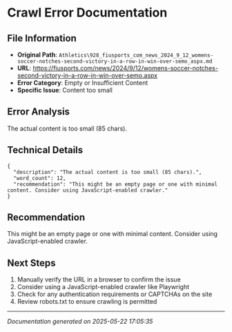 # Crawl Error Documentation

## File Information
- **Original Path**: `Athletics\928_fiusports_com_news_2024_9_12_womens-soccer-notches-second-victory-in-a-row-in-win-over-semo_aspx.md`
- **URL**: https://fiusports.com/news/2024/9/12/womens-soccer-notches-second-victory-in-a-row-in-win-over-semo.aspx
- **Error Category**: Empty or Insufficient Content
- **Specific Issue**: Content too small

## Error Analysis
The actual content is too small (85 chars).

## Technical Details
```
{
  "description": "The actual content is too small (85 chars).",
  "word_count": 12,
  "recommendation": "This might be an empty page or one with minimal content. Consider using JavaScript-enabled crawler."
}
```

## Recommendation
This might be an empty page or one with minimal content. Consider using JavaScript-enabled crawler.

## Next Steps
1. Manually verify the URL in a browser to confirm the issue
2. Consider using a JavaScript-enabled crawler like Playwright
3. Check for any authentication requirements or CAPTCHAs on the site
4. Review robots.txt to ensure crawling is permitted

---
*Documentation generated on 2025-05-22 17:05:35*
